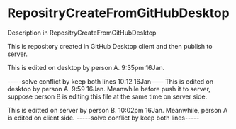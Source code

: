 # RepositryCreateFromGitHubDesktop
Description in RepositryCreateFromGitHubDesktop

This is repository created in GitHub Desktop client and then publish to server.


This is edited on desktop by person A. 9:35pm 16Jan.

-----solve conflict by keep both lines  10:12 16Jan——
This is edited on desktop by person A. 9:59 16Jan. Meanwhile before push it to server, suppose person B is editing this file at the same time on server side.

This is editted on server by person B. 10:02pm 16Jan. Meanwhile, person A is edited on client side. 
-----solve conflict by keep both lines-----

